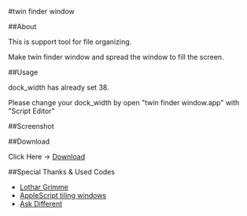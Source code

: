 #twin finder window

##About

This is support tool for file organizing.

Make twin finder window and spread the window to fill the screen.

##Usage

dock_width has already set 38.

Please change your dock_width by open "twin finder window.app" with "Script Editor"

##Screenshot

##Download

Click Here → [Download](https://github.com/veadar/twin-finder-window/releases)

##Special Thanks & Used Codes

- [Lothar Grimme](https://www.iconfinder.com/icons/415/left_two_colomn_view_icon#size=64)
- [AppleScript tiling windows](http://pepijndevos.nl/2013/06/21/applescript-tiling-windows.html)
- [Ask Different](http://apple.stackexchange.com/posts/90840/revisions)